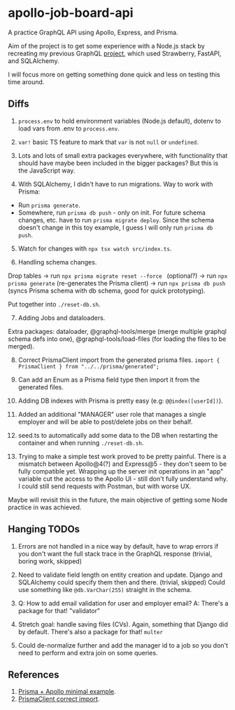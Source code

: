# apollo-job-board-api

A practice GraphQL API using Apollo, Express, and Prisma.

Aim of the project is to get some experience with a Node.js stack by recreating my previous GraphQL [project](https://github.com/MihaiAC/strawberry-job-board-api), which used Strawberry, FastAPI, and SQLAlchemy.

I will focus more on getting something done quick and less on testing this time around.

## Diffs

1. `process.env` to hold environment variables (Node.js default), dotenv to load vars from .env to `process.env`.

2. `var!` basic TS feature to mark that `var` is not `null` or `undefined`.

3. Lots and lots of small extra packages everywhere, with functionality that should have maybe been included in the bigger packages? But this is the JavaScript way.

4. With SQLAlchemy, I didn't have to run migrations. Way to work with Prisma:

- Run `prisma generate`.
- Somewhere, run `prisma db push` - only on init. For future schema changes, etc. have to run `prisma migrate deploy`. Since the schema doesn't change in this toy example, I guess I will only run `prisma db push`.

5. Watch for changes with `npx tsx watch src/index.ts`.

6. Handling schema changes.

Drop tables -> run `npx prisma migrate reset --force ` (optional?) -> run `npx prisma generate` (re-generates the Prisma client) -> run `npx prisma db push` (syncs Prisma schema with db schema, good for quick prototyping).

Put together into `./reset-db.sh`.

7. Adding Jobs and dataloaders.

Extra packages: dataloader, @graphql-tools/merge (merge multiple graphql schema defs into one), @graphql-tools/load-files (for loading the files to be merged).

8. Correct PrismaClient import from the generated prisma files.
   `import { PrismaClient } from "../../prisma/generated";`

9. Can add an Enum as a Prisma field type then import it from the generated files.

10. Adding DB indexes with Prisma is pretty easy (e.g: `@@index([userId])`).

11. Added an additional "MANAGER" user role that manages a single employer and will be able to post/delete jobs on their behalf.

12. seed.ts to automatically add some data to the DB when restarting the container and when running `./reset-db.sh`.

13. Trying to make a simple test work proved to be pretty painful. There is a mismatch between Apollo@4(?) and Express@5 - they don't seem to be fully compatible yet. Wrapping up the server init operations in an "app" variable cut the access to the Apollo UI - still don't fully understand why. I could still send requests with Postman, but with worse UX.

Maybe will revisit this in the future, the main objective of getting some Node practice in was achieved.

## Hanging TODOs

1. Errors are not handled in a nice way by default, have to wrap errors if you don't want the full stack trace in the GraphQL response (trivial, boring work, skipped)

2. Need to validate field length on entity creation and update. Django and SQLAlchemy could specify them then and there. (trivial, skipped) Could use something like `@db.VarChar(255)` straight in the schema.

3. Q: How to add email validation for user and employer email?
   A: There's a package for that! "validator"

4. Stretch goal: handle saving files (CVs). Again, something that Django did by default. There's also a package for that! `multer`

5. Could de-normalize further and add the manager id to a job so you don't need to perform and extra join on some queries.

## References

1. [Prisma + Apollo minimal example](https://www.prisma.io/apollo).
2. [PrismaClient correct import](https://github.com/prisma/prisma/discussions/19669).

